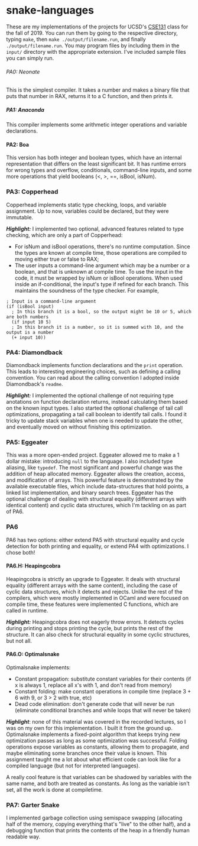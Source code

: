 # snake-languages
These are my implementations of the projects for UCSD's [CSE131](https://github.com/ucsd-cse131-f19/ucsd-cse131-f19.github.io/tree/master) class for the fall of 2019. You can run them by going to the respective directory, typing `make`, then `make ./output/filename.run`, and finally `./output/filename.run`. You may program files by including them in the `input/` directory with the appropriate extension. I've included sample files you can simply run.

###### PA0: Neonate
This is the simplest compiler. It takes a number and makes a binary file that puts that number in RAX, returns it to a C function, and then prints it.

##### PA1: Anaconda
This compiler implements some arithmetic integer operations and variable declarations.

#### PA2: Boa
This version has both integer and boolean types, which have an internal representation that differs on the least significant bit. It has runtime errors for wrong types and overflow, conditionals, command-line inputs, and some more operations that yield booleans (<, >, ==, isBool, isNum).

### PA3: Copperhead
Copperhead implements static type checking, loops, and variable assignment. Up to now, variables could be declared, but they were immutable.

***Highlight:*** I implemented two optional, advanced features related to type checking, which are only a part of Copperhead:
- For isNum and isBool operations, there's no runtime computation. Since the types are known at compile time, those operations are compiled to moving either true or false to RAX;
- The user inputs a command-line argument which may be a number or a boolean, and that is unknown at compile time. To use the input in the code, it must be wrapped by isNum or isBool operations. When used inside an if-conditional, the input's type if refined for each branch. This maintains the soundness of the type checker. For example,
```
; Input is a command-line argument
(if (isBool input)
  ; In this branch it is a bool, so the output might be 10 or 5, which are both numbers
  (if input 10 5)
  ; In this branch it is a number, so it is summed with 10, and the output is a number
  (+ input 10))
```

### PA4: Diamondback
Diamondback implements function declarations and the `print` operation. This leads to interesting engineering choices, such as defining a calling convention. You can read about the calling convention I adopted inside Diamondback's `readme`.

***Highlight:*** I implemented the optional challenge of not requiring type anotations on function declaration returns, instead calculating them based on the known input types. I also started the optional challenge of tail call optimizations, propagating a tail call boolean to identify tail calls. I found it tricky to update stack variables when one is needed to update the other, and eventually moved on without finishing this optimization.

### PA5: Eggeater
This was a more open-ended project. Eggeater allowed me to make a 1 dollar mistake: introducing `null` to the language. I also included type aliasing, like `typedef`. The most significant and powerful change was the addition of heap allocated memory. Eggeater allows the creation, access, and modification of arrays. This powerful feature is demonstrated by the available executable files, which include data-structures that hold points, a linked list implementation, and binary search trees. Eggeater has the optional challenge of dealing with structural equality (different arrays with identical content) and cyclic data structures, which I'm tackling on as part of PA6.

### PA6
PA6 has two options: either extend PA5 with structural equality and cycle detection for both printing and equality, or extend PA4 with optimizations. I chose both!

#### PA6.H: Heapingcobra
Heapingcobra is strictly an upgrade to Eggeater. It deals with structural equality (different arrays with the same content), including the case of cyclic data structures, which it detects and rejects. Unlike the rest of the compilers, which were mostly implemented in OCaml and were focused on compile time, these features were implemented C functions, which are called in runtime.

***Highlight:*** Heapingcobra does not eagerly throw errors. It detects cycles during printing and stops printing the cycle, but prints the rest of the structure. It can also check for structural equality in some cyclic structures, but not all.

#### PA6.O: Optimalsnake
Optimalsnake implements:
- Constant propagation: substitute constant variables for their contents (if x is always 1, replace all x's with 1, and don't read from memory)
- Constant folding: make constant operations in compile time (replace 3 + 6 with 9, or 3 > 2 with true, etc)
- Dead code elimination: don't generate code that will never be run (eliminate conditional branches and while loops that will never be taken)

***Highlight***: none of this material was covered in the recorded lectures, so I was on my own for this implementation. I built it from the ground up. Optimalsnake implements a fixed-point algorithm that keeps trying new optimization passes as long as some optimization was successful. Folding operations expose variables as constants, allowing them to propagate, and maybe eliminating some branches once their value is known. This assignment taught me a lot about what efficient code can look like for a compiled language (but not for interpreted languages).

A really cool feature is that variables can be shadowed by variables with the same name, and both are treated as constants. As long as the variable isn't set, all the work is done at compiletime.

### PA7: Garter Snake
I implemented garbage collection using semispace swapping (allocating half of the memory, copying everything that's "live" to the other half), and a debugging function that prints the contents of the heap in a friendly human readable way.
